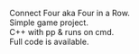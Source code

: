 Connect Four aka Four in a Row. <br/>
Simple game project. <br/>
C++ with pp & runs on cmd. <br/>
Full code is available. <br/>